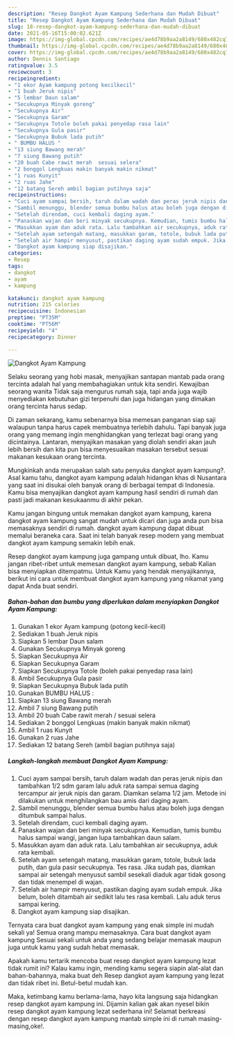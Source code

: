 ```yaml
---
description: "Resep Dangkot Ayam Kampung Sederhana dan Mudah Dibuat"
title: "Resep Dangkot Ayam Kampung Sederhana dan Mudah Dibuat"
slug: 18-resep-dangkot-ayam-kampung-sederhana-dan-mudah-dibuat
date: 2021-05-16T15:00:02.621Z
image: https://img-global.cpcdn.com/recipes/ae4d78b9aa2a8149/680x482cq70/dangkot-ayam-kampung-foto-resep-utama.jpg
thumbnail: https://img-global.cpcdn.com/recipes/ae4d78b9aa2a8149/680x482cq70/dangkot-ayam-kampung-foto-resep-utama.jpg
cover: https://img-global.cpcdn.com/recipes/ae4d78b9aa2a8149/680x482cq70/dangkot-ayam-kampung-foto-resep-utama.jpg
author: Dennis Santiago
ratingvalue: 3.5
reviewcount: 3
recipeingredient:
- "1 ekor Ayam kampung potong kecilkecil"
- "1 buah Jeruk nipis"
- "5 lembar Daun salam"
- "Secukupnya Minyak goreng"
- "Secukupnya Air"
- "Secukupnya Garam"
- "Secukupnya Totole boleh pakai penyedap rasa lain"
- "Secukupnya Gula pasir"
- "Secukupnya Bubuk lada putih"
- " BUMBU HALUS "
- "13 siung Bawang merah"
- "7 siung Bawang putih"
- "20 buah Cabe rawit merah  sesuai selera"
- "2 bonggol Lengkuas makin banyak makin nikmat"
- "1 ruas Kunyit"
- "2 ruas Jahe"
- "12 batang Sereh ambil bagian putihnya saja"
recipeinstructions:
- "Cuci ayam sampai bersih, taruh dalam wadah dan peras jeruk nipis dan tambahkan 1/2 sdm garam lalu aduk rata sampai semua daging tercampur air jeruk nipis dan garam. Diamkan selama 1/2 jam. Metode ini dilakukan untuk menghilangkan bau amis dari daging ayam."
- "Sambil menunggu, blender semua bumbu halus atau boleh juga dengan ditumbuk sampai halus."
- "Setelah direndam, cuci kembali daging ayam."
- "Panaskan wajan dan beri minyak secukupnya. Kemudian, tumis bumbu halus sampai wangi, jangan lupa tambahkan daun salam."
- "Masukkan ayam dan aduk rata. Lalu tambahkan air secukupnya, aduk rata kembali."
- "Setelah ayam setengah matang, masukkan garam, totole, bubuk lada putih, dan gula pasir secukupnya. Tes rasa. Jika sudah pas, diamkan sampai air setengah menyusut sambil sesekali diaduk agar tidak gosong dan tidak menempel di wajan."
- "Setelah air hampir menyusut, pastikan daging ayam sudah empuk. Jika belum, boleh ditambah air sedikit lalu tes rasa kembali. Lalu aduk terus sampai kering."
- "Dangkot ayam kampung siap disajikan."
categories:
- Resep
tags:
- dangkot
- ayam
- kampung

katakunci: dangkot ayam kampung 
nutrition: 215 calories
recipecuisine: Indonesian
preptime: "PT35M"
cooktime: "PT56M"
recipeyield: "4"
recipecategory: Dinner

---
```



![Dangkot Ayam Kampung](https://img-global.cpcdn.com/recipes/ae4d78b9aa2a8149/680x482cq70/dangkot-ayam-kampung-foto-resep-utama.jpg)

Selaku seorang yang hobi masak, menyajikan santapan mantab pada orang tercinta adalah hal yang membahagiakan untuk kita sendiri. Kewajiban seorang  wanita Tidak saja mengurus rumah saja, tapi anda juga wajib menyediakan kebutuhan gizi terpenuhi dan juga hidangan yang dimakan orang tercinta harus sedap.

Di zaman  sekarang, kamu sebenarnya bisa memesan panganan siap saji walaupun tanpa harus capek membuatnya terlebih dahulu. Tapi banyak juga orang yang memang ingin menghidangkan yang terlezat bagi orang yang dicintainya. Lantaran, menyajikan masakan yang diolah sendiri akan jauh lebih bersih dan kita pun bisa menyesuaikan masakan tersebut sesuai makanan kesukaan orang tercinta. 



Mungkinkah anda merupakan salah satu penyuka dangkot ayam kampung?. Asal kamu tahu, dangkot ayam kampung adalah hidangan khas di Nusantara yang saat ini disukai oleh banyak orang di berbagai tempat di Indonesia. Kamu bisa menyajikan dangkot ayam kampung hasil sendiri di rumah dan pasti jadi makanan kesukaanmu di akhir pekan.

Kamu jangan bingung untuk memakan dangkot ayam kampung, karena dangkot ayam kampung sangat mudah untuk dicari dan juga anda pun bisa memasaknya sendiri di rumah. dangkot ayam kampung dapat dibuat memalui beraneka cara. Saat ini telah banyak resep modern yang membuat dangkot ayam kampung semakin lebih enak.

Resep dangkot ayam kampung juga gampang untuk dibuat, lho. Kamu jangan ribet-ribet untuk memesan dangkot ayam kampung, sebab Kalian bisa menyiapkan ditempatmu. Untuk Kamu yang hendak menyajikannya, berikut ini cara untuk membuat dangkot ayam kampung yang nikamat yang dapat Anda buat sendiri.

<!--inarticleads1-->

##### Bahan-bahan dan bumbu yang diperlukan dalam menyiapkan Dangkot Ayam Kampung:

1. Gunakan 1 ekor Ayam kampung (potong kecil-kecil)
1. Sediakan 1 buah Jeruk nipis
1. Siapkan 5 lembar Daun salam
1. Gunakan Secukupnya Minyak goreng
1. Siapkan Secukupnya Air
1. Siapkan Secukupnya Garam
1. Siapkan Secukupnya Totole (boleh pakai penyedap rasa lain)
1. Ambil Secukupnya Gula pasir
1. Siapkan Secukupnya Bubuk lada putih
1. Gunakan  BUMBU HALUS :
1. Siapkan 13 siung Bawang merah
1. Ambil 7 siung Bawang putih
1. Ambil 20 buah Cabe rawit merah / sesuai selera
1. Sediakan 2 bonggol Lengkuas (makin banyak makin nikmat)
1. Ambil 1 ruas Kunyit
1. Gunakan 2 ruas Jahe
1. Sediakan 12 batang Sereh (ambil bagian putihnya saja)




<!--inarticleads2-->

##### Langkah-langkah membuat Dangkot Ayam Kampung:

1. Cuci ayam sampai bersih, taruh dalam wadah dan peras jeruk nipis dan tambahkan 1/2 sdm garam lalu aduk rata sampai semua daging tercampur air jeruk nipis dan garam. Diamkan selama 1/2 jam. Metode ini dilakukan untuk menghilangkan bau amis dari daging ayam.
1. Sambil menunggu, blender semua bumbu halus atau boleh juga dengan ditumbuk sampai halus.
1. Setelah direndam, cuci kembali daging ayam.
1. Panaskan wajan dan beri minyak secukupnya. Kemudian, tumis bumbu halus sampai wangi, jangan lupa tambahkan daun salam.
1. Masukkan ayam dan aduk rata. Lalu tambahkan air secukupnya, aduk rata kembali.
1. Setelah ayam setengah matang, masukkan garam, totole, bubuk lada putih, dan gula pasir secukupnya. Tes rasa. Jika sudah pas, diamkan sampai air setengah menyusut sambil sesekali diaduk agar tidak gosong dan tidak menempel di wajan.
1. Setelah air hampir menyusut, pastikan daging ayam sudah empuk. Jika belum, boleh ditambah air sedikit lalu tes rasa kembali. Lalu aduk terus sampai kering.
1. Dangkot ayam kampung siap disajikan.




Ternyata cara buat dangkot ayam kampung yang enak simple ini mudah sekali ya! Semua orang mampu memasaknya. Cara buat dangkot ayam kampung Sesuai sekali untuk anda yang sedang belajar memasak maupun juga untuk kamu yang sudah hebat memasak.

Apakah kamu tertarik mencoba buat resep dangkot ayam kampung lezat tidak rumit ini? Kalau kamu ingin, mending kamu segera siapin alat-alat dan bahan-bahannya, maka buat deh Resep dangkot ayam kampung yang lezat dan tidak ribet ini. Betul-betul mudah kan. 

Maka, ketimbang kamu berlama-lama, hayo kita langsung saja hidangkan resep dangkot ayam kampung ini. Dijamin kalian gak akan nyesel bikin resep dangkot ayam kampung lezat sederhana ini! Selamat berkreasi dengan resep dangkot ayam kampung mantab simple ini di rumah masing-masing,oke!.

